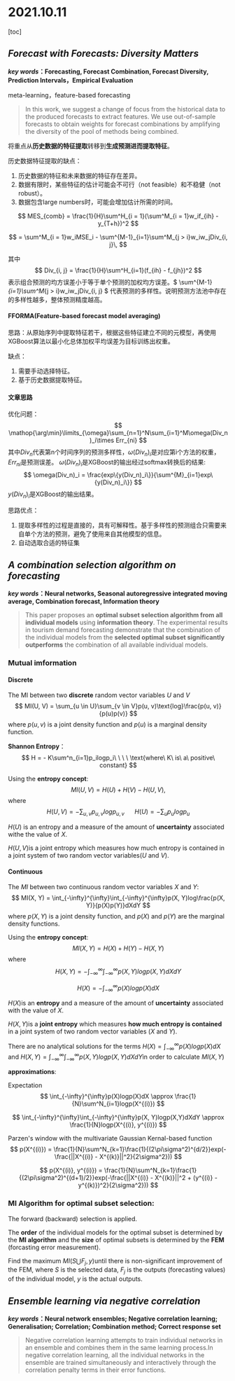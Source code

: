 # 2021.10.11

[toc]

## *Forecast with Forecasts: Diversity Matters*

***key words*：Forecasting, Forecast Combination, Forecast Diversity, Prediction Intervals，Empirical Evaluation**

meta-learning，feature-based forecasting

>  In this work, we suggest a change of focus from the historical data to the produced forecasts to extract features. We use out-of-sample forecasts to obtain weights for forecast combinations by amplifying the diversity of the pool of methods being combined.

将重点从**历史数据的特征提取**转移到**生成预测进而提取特征**。

历史数据特征提取的缺点：

1. 历史数据的特征和未来数据的特征存在差异。
2. 数据有限时，某些特征的估计可能会不可行（not feasible）和不稳健（not robust）。
3. 数据包含large numbers时，可能会增加估计所需的时间。


$$
MES_{comb} = \frac{1}{H}\sum^H_{i = 1}(\sum^M_{i = 1}w_if_{ih} - y_{T+h})^2
$$

$$
= \sum^M_{i = 1}w_iMSE_i - \sum^{M-1}_{i=1}\sum^M_{j > i}w_iw_jDiv_{i, j}\,
$$

其中
$$
Div_{i, j} = \frac{1}{H}\sum^H_{i=1}(f_{ih} - f_{jh})^2
$$
表示组合预测的均方误差小于等于单个预测的加权均方误差。$ \sum^{M-1}_{i=1}\sum^M_{j > i}w_iw_jDiv_{i, j} $ 代表预测的多样性。说明预测方法池中存在的多样性越多，整体预测精度越高。

#### **FFORMA**(Feature-based forecast model averaging)

思路：从原始序列中提取特征若干，根据这些特征建立不同的元模型，再使用XGBoost算法以最小化总体加权平均误差为目标训练出权重。

缺点：

1. 需要手动选择特征。
2. 基于历史数据提取特征。



#### 文章思路

优化问题：
$$
\mathop{\arg\min}\limits_{\omega}\sum_{n=1}^N\sum_{i=1}^M\omega(Div_n)_i\times Err_{ni}
$$
其中$Div_n$代表第n个时间序列的预测多样性，$\omega(Div_n)_i$是对应第i个方法的权重，$Err_{ni}$是预测误差。 $\omega(Div_n)_i$​是XGBoost的输出经过softmax转换后的结果:
$$
\omega(Div_n)_i = \frac{exp\{y(Div_n)_i\}}{\sum^{M}_{i=1}exp\{y(Div_n)_i\}}
$$
$y(Div_n)_i$是XGBoost的输出结果。



思路优点：

1. 提取多样性的过程是直接的，具有可解释性。基于多样性的预测组合只需要来自单个方法的预测，避免了使用来自其他模型的信息。
2. 自动选取合适的特征集

## *A combination selection algorithm on forecasting*

***key words*：Neural networks, Seasonal autoregressive integrated moving average, Combination forecast, Information theory**

> This paper proposes an **optimal subset selection algorithm from all individual models** using **information theory**. The experimental results in tourism demand forecasting demonstrate that the combination of the individual models from the **selected optimal subset significantly outperforms** the combination of all available individual models. 

### Mutual imformation

#### Discrete

The MI between two **discrete** random vector variables $U$​​ and $V$​​ 
$$
MI(U, V) = \sum_{u \in U}\sum_{v \in V}p(u, v)\text{log}\frac{p(u, v)}{p(u)p(v)}
$$
where $p(u, v)$ is a joint density function and $p(u)$ is a marginal density function.

**Shannon Entropy**：
$$
H = - K\sum^n_{i=1}p_ilogp_i\ \ \ \ \text{where\ K\ is\ a\ positive\ constant}
$$

Using the **entropy concept**:
$$
MI(U, V) = H(U) + H(V) - H(U, V),
$$
where 
$$
H(U, V) = -\sum_{u, v}p_{u, v}logp_{u, v}\ \ \ \ \ \ 
H(U) = -\sum_{u}p_ulogp_u
$$


$H(U)$​ is an entropy and a measure of the amount of **uncertainty** associated withe the value of $X$​. 

$H(U, V)$​is a joint entropy which measures how much entropy is contained in a joint system of two random vector variables($U$​ and $V$​​​).

#### Continuous

The *MI* between two continuous random vector variables $X$ and $Y$:
$$
MI(X, Y) = \int_{-\infty}^{\infty}\int_{-\infty}^{\infty}p(X, Y)log\frac{p(X, Y)}{p(X)p(Y)}dXdY
$$
where $p(X, Y)$​ is a joint density function, and $p(X)$​ and $p(Y)$​ are the marginal density functions.

Using the **entropy concept**:
$$
MI(X, Y) = H(X) + H(Y) - H(X, Y)
$$
where 
$$
H(X, Y) = -\int_{-\infty}^{\infty}\int_{-\infty}^{\infty}p(X, Y)logp(X,Y)dXdY
$$

$$
H(X) = -\int_{-\infty}^{\infty}p(X)logp(X)dX
$$

$H(X)$​​​is an **entropy** and a measure of the amount of **uncertainty** associated with the value of $X$​​. 

$H(X, Y)$​​ is a **joint entropy** which measures **how much entropy is contained** in a joint system of two random vector variables ($X$​​ and $Y$​​).

There are no analytical solutions for the terms $H(X) = \int_{-\infty}^{\infty}p(X)logp(X)dX$​​ and $H(X, Y) = \int_{-\infty}^{\infty}\int_{-\infty}^{\infty}p(X, Y)logp(X,Y)dXdY$​ in order to calculate $MI(X, Y)$​​

**approximations**:

Expectation
$$
\int_{-\infty}^{\infty}p(X)logp(X)dX \approx \frac{1}{N}\sum^N_{i=1}logp(X^{(i)})
$$

$$
\int_{-\infty}^{\infty}\int_{-\infty}^{\infty}p(X, Y)logp(X,Y)dXdY \approx \frac{1}{N}logp(X^{(i)}, y^{(i)})
$$

Parzen's window with the multivariate Gaussian Kernal-based function
$$
p(X^{(i)}) = \frac{1}{N}\sum^N_{k=1}\frac{1}{(2\pi\sigma^2)^{d/2}}exp(-\frac{||X^{(i)} - X^{(k)}||^2}{2\sigma^2}))
$$

$$
p(X^{(i)}, y^{(i)}) = \frac{1}{N}\sum^N_{k=1}\frac{1}{(2\pi\sigma^2)^{(d+1)/2}}exp(-\frac{||X^{(i)} - X^{(k)}||^2 + (y^{(i)} - y^{(k)})^2}{2\sigma^2}))
$$



### MI Algorithm for optimal subset selection:

The forward (backward) selection is applied.

The **order** of the individual models for the optimal subset is determined by the **MI algorithm** and the **size** of optimal subsets is determined by the **FEM** (forcasting error measurement).

Find the maximum $MI(S\bigcup F_j, y)$​ until there is non-significant improvement of the FEM, where $S$​ is the selected data, $F_j$​ is the outputs (forecasting values) of the individual model, $y$​ is the actual outputs.











## *Ensemble learning via negative correlation*

***key words*：Neural network ensembles; Negative correlation learning; Generalisation; Correlation; Combination method; Correct response set**

> Negative correlation learning attempts to train individual networks in an ensemble and combines them in the same learning process.In negative correlation learning, all the individual networks in the ensemble are trained simultaneously and interactively through the correlation penalty terms in their error functions. 

